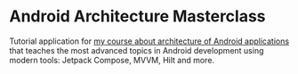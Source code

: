 # Android Architecture Masterclass

Tutorial application for [my course about architecture of Android applications](https://www.techyourchance.com/android-architecture-course) that teaches the most advanced topics in Android development using modern tools: Jetpack Compose, MVVM, Hilt and more.
